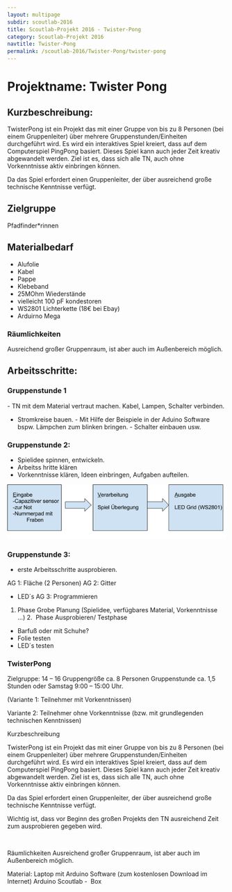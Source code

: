 ```yaml
---
layout: multipage
subdir: scoutlab-2016
title: Scoutlab-Projekt 2016 - Twister-Pong
category: Scoutlab-Projekt 2016
navtitle: Twister-Pong
permalink: /scoutlab-2016/Twister-Pong/twister-pong
---
```

# Projektname: Twister Pong

## Kurzbeschreibung:

TwisterPong ist ein Projekt das mit einer Gruppe von bis zu 8 Personen
(bei einem Gruppenleiter) über mehrere Gruppenstunden/Einheiten
durchgeführt wird. Es wird ein interaktives Spiel kreiert, dass auf dem
Computerspiel PingPong basiert. Dieses Spiel kann auch jeder Zeit
kreativ abgewandelt werden. Ziel ist es, dass sich alle TN, auch ohne
Vorkenntnisse aktiv einbringen können.

Da das Spiel erfordert einen Gruppenleiter, der über ausreichend große
technische Kenntnisse verfügt.

## Zielgruppe

Pfadfinder*rinnen

## Materialbedarf

- Alufolie
- Kabel
- Pappe
- Klebeband
- 25MOhm Wiederstände
- vielleicht 100 pF kondestoren
- WS2801 Lichterkette (18€ bei Ebay)
- Arduirno Mega

### Räumlichkeiten
Ausreichend großer Gruppenraum, ist aber auch im Außenbereich möglich.


## Arbeitsschritte:

### Gruppenstunde 1

- TN mit dem Material vertraut machen. Kabel, Lampen, Schalter
verbinden.
- Stromkreise bauen.
- Mit Hilfe der Beispiele in der Aduino Software bspw. Lämpchen
zum blinken bringen.
- Schalter einbauen usw.


### Gruppenstunde 2:
- Spielidee spinnen, entwickeln.
- Arbeitss hritte klären
- Vorkenntnisse klären, Ideen einbringen, Aufgaben aufteilen.

![](images/image1.png)

### Gruppenstunde 3:
- erste Arbeitsschritte ausprobieren.

AG 1: Fläche (2 Personen)
AG 2: Gitter
- LED´s
AG 3: Programmieren
1. Phase
Grobe Planung (Spielidee, verfügbares Material, Vorkenntnisse ...)
2.  Phase
Ausprobieren/ Testphase
- Barfuß oder mit Schuhe?
- Folie testen
- LED´s testen

### TwisterPong

Zielgruppe: 14 – 16
Gruppengröße ca. 8 Personen
Gruppenstunde ca. 1,5 Stunden oder Samstag 9:00 – 15:00 Uhr.

(Variante 1: Teilnehmer mit Vorkenntnissen)

Variante 2: Teilnehmer ohne Vorkenntnisse (bzw. mit grundlegenden
technischen Kenntnissen)


Kurzbeschreibung

TwisterPong ist ein Projekt das mit einer Gruppe von bis zu 8 Personen
(bei einem Gruppenleiter) über mehrere Gruppenstunden/Einheiten
durchgeführt wird. Es wird ein interaktives Spiel kreiert, dass auf dem
Computerspiel PingPong basiert. Dieses Spiel kann auch jeder Zeit
kreativ abgewandelt werden. Ziel ist es, dass sich alle TN, auch ohne
Vorkenntnisse aktiv einbringen können.

Da das Spiel erfordert einen Gruppenleiter, der über ausreichend große
technische Kenntnisse verfügt.

Wichtig ist, dass vor Beginn des großen Projekts den TN ausreichend Zeit
zum ausprobieren gegeben wird.

 

Räumlichkeiten
Ausreichend großer Gruppenraum, ist aber auch im Außenbereich möglich.


Material:
Laptop mit Arduino Software (zum kostenlosen Download im Internet)
Arduino
Scoutlab -  Box
